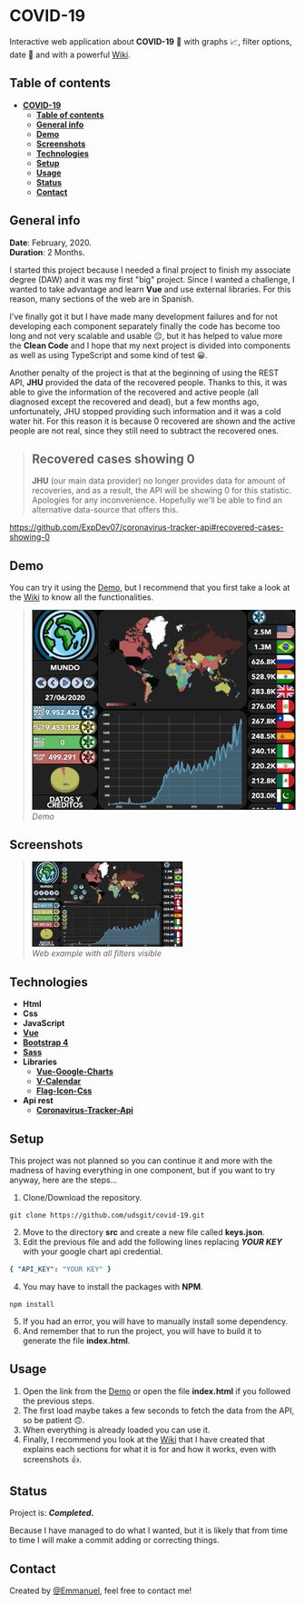 # **COVID-19**

Interactive web application about **COVID-19** 🦠 with graphs 📈, filter options, date 📅 and with a powerful [Wiki](https://github.com/udsgit/covid-19/wiki/Wiki).

## **Table of contents**

- [**COVID-19**](#covid-19)
  - [**Table of contents**](#table-of-contents)
  - [**General info**](#general-info)
  - [**Demo**](#demo)
  - [**Screenshots**](#screenshots)
  - [**Technologies**](#technologies)
  - [**Setup**](#setup)
  - [**Usage**](#usage)
  - [**Status**](#status)
  - [**Contact**](#contact)

## **General info**

**Date**: February, 2020.  
**Duration**: 2 Months.

I started this project because I needed a final project to finish my associate degree (DAW) and it was my first "big" project. Since I wanted a challenge, I wanted to take advantage and learn **Vue** and use external libraries. For this reason, many sections of the web are in Spanish.

I've finally got it but I have made many development failures and for not developing each component separately finally the code has become too long and not very scalable and usable 😔, but it has helped to value more the **Clean Code** and I hope that my next project is divided into components as well as using TypeScript and some kind of test 😀.

Another penalty of the project is that at the beginning of using the REST API, **JHU** provided the data of the recovered people. Thanks to this, it was able to give the information of the recovered and active people (all diagnosed except the recovered and dead), but a few months ago, unfortunately, JHU stopped providing such information and it was a cold water hit. For this reason it is because 0 recovered are shown and the active people are not real, since they still need to subtract the recovered ones.

> ## **Recovered cases showing 0**
>
> **JHU** (our main data provider) no longer provides data for amount of recoveries, and as a result, the API will be showing 0 for this statistic. Apologies for any inconvenience. Hopefully we'll be able to find an alternative data-source that offers this.

https://github.com/ExpDev07/coronavirus-tracker-api#recovered-cases-showing-0

## **Demo**

You can try it using the [Demo](https://udsgit.github.io/covid-19), but I recommend that you first take a look at the [Wiki](https://github.com/udsgit/covid-19/wiki/Wiki) to know all the functionalities.

> <img src="images_readme/demo.gif"><br><i>Demo</i>

## **Screenshots**

> <img src="images_readme/example.png" height="150"/><br><i>Web example with all filters visible</i>

## **Technologies**

- **Html**
- **Css**
- **JavaScript**
- [**Vue**](https://vuejs.org/)
- [**Bootstrap 4**](https://getbootstrap.com/docs/4.1/getting-started/introduction/)
- [**Sass**](https://sass-lang.com/)
- **Libraries**
  - [**Vue-Google-Charts**](https://github.com/devstark-com/vue-google-charts)
  - [**V-Calendar**](https://vcalendar.io/)
  - [**Flag-Icon-Css**](https://github.com/lipis/flag-icon-css)
- **Api rest**
  - [**Coronavirus-Tracker-Api**](https://github.com/ExpDev07/coronavirus-tracker-api)

## **Setup**

This project was not planned so you can continue it and more with the madness of having everything in one component, but if you want to try anyway, here are the steps...

1. Clone/Download the repository.

```console
git clone https://github.com/udsgit/covid-19.git
```

2. Move to the directory **src** and create a new file called **keys.json**.
3. Edit the previous file and add the following lines replacing **_YOUR KEY_** with your google chart api credential.

```yaml
{ "API_KEY": "YOUR KEY" }
```

4. You may have to install the packages with **NPM**.

```console
npm install
```

5. If you had an error, you will have to manually install some dependency.
6. And remember that to run the project, you will have to build it to generate the file **index.html**.

## **Usage**

1. Open the link from the [Demo](https://udsgit.github.io/covid-19) or open the file **index.html** if you followed the previous steps.
2. The first load maybe takes a few seconds to fetch the data from the API, so be patient 🙃.
3. When everything is already loaded you can use it.
4. Finally, I recommend you look at the [Wiki](https://github.com/udsgit/covid-19/wiki/Wiki) that I have created that explains each sections for what it is for and how it works, even with screenshots 👍.

## **Status**

Project is: **_Completed._**

Because I have managed to do what I wanted, but it is likely that from time to time I will make a commit adding or correcting things.

## **Contact**

Created by [@Emmanuel](https://www.linkedin.com/in/emagleza/), feel free to contact me!
